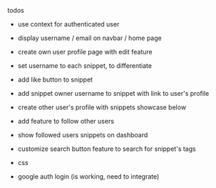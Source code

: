 todos

- use context for authenticated user
- display username / email on navbar / home page
- create own user profile page with edit feature

- set username to each snippet, to differentiate
- add like button to snippet
- add snippet owner username to snippet with link to user's profile

- create other user's profile with snippets showcase below
- add feature to follow other users

- show followed users snippets on dashboard
- customize search button feature to search for snippet's tags

- css
- google auth login (is working, need to integrate)

